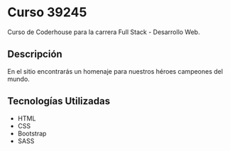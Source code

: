 # Curso 39245

Curso de Coderhouse para la carrera Full Stack - Desarrollo Web.

## Descripción

En el sitio encontrarás un homenaje para nuestros héroes campeones del mundo. 

## Tecnologías Utilizadas

- HTML
- CSS
- Bootstrap
- SASS
